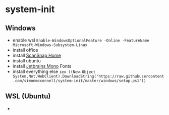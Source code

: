 # system-init

## Windows

- enable wsl `Enable-WindowsOptionalFeature -Online -FeatureName Microsoft-Windows-Subsystem-Linux`
- install office
- install [ScanSnap Home](http://scansnap.fujitsu.com/global/dl/win-ix500.html)
- install ubuntu
- install [Jetbrains Mono](https://www.jetbrains.com/lp/mono/) Fonts
- install everything else `iex ((New-Object System.Net.WebClient).DownloadString('https://raw.githubusercontent.com/simonmcconnell/system-init/master/windows/setup.ps1'))`

## WSL (Ubuntu)

- 
